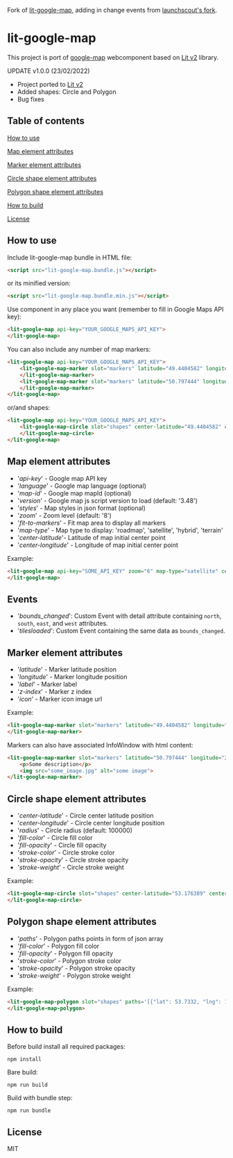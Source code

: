 Fork of [lit-google-map](https://github.com/arkadiuszwojcik/lit-google-map/), adding in change events from [launchscout's fork](https://github.com/launchscout/lit-google-map).

# lit-google-map

This project is port of [google-map](https://www.webcomponents.org/element/GoogleWebComponents/google-map) webcomponent based on [Lit v2](https://lit.dev/) library.

UPDATE v1.0.0 (23/02/2022) 
-  Project ported to [Lit v2](https://lit.dev/)
-  Added shapes: Circle and Polygon
-  Bug fixes

## Table of contents

[How to use](#How-to-use)

[Map element attributes](#Map-element-attributes)

[Marker element attributes](#Marker-element-attributes)

[Circle shape element attributes](#Circle-shape-element-attributes)

[Polygon shape element attributes](#Polygon-shape-element-attributes)

[How to build](#How-to-build)

[License](#License)

## How to use

Include lit-google-map bundle in HTML file:

```html
<script src="lit-google-map.bundle.js"></script>
```

or its minified version:

```html
<script src="lit-google-map.bundle.min.js"></script>
```

Use component in any place you want (remember to fill in Google Maps API key):

```html
<lit-google-map api-key="YOUR_GOOGLE_MAPS_API_KEY">    
</lit-google-map>
```

You can also include any number of map markers:

```html
<lit-google-map api-key="YOUR_GOOGLE_MAPS_API_KEY">
    <lit-google-map-marker slot="markers" latitude="49.4404582" longitude="20.2700361">
    </lit-google-map-marker>  
    <lit-google-map-marker slot="markers" latitude="50.797444" longitude="20.4600623">
    </lit-google-map-marker>
</lit-google-map>
```

or/and shapes:

```html
<lit-google-map api-key="YOUR_GOOGLE_MAPS_API_KEY">  
    <lit-google-map-circle slot="shapes" center-latitude="49.4404582" center-longitude="20.2700361">
    </lit-google-map-circle>
</lit-google-map>
```

## Map element attributes

* '*api-key*' - Google map API key
* '*language*' - Google map language (optional)
* '*map-id*' - Google map mapId (optional)
* '*version*' - Google map js script version to load (default: '3.48')
* '*styles*' - Map styles in json format (optional)
* '*zoom*' - Zoom level (default: '8')
* '*fit-to-markers*' - Fit map area to display all markers
* '*map-type*' - Map type to display: 'roadmap', 'satellite', 'hybrid', 'terrain'
* '*center-latitude*'- Latitude of map initial center point
* '*center-longitude*' - Longitude of map initial center point

Example:

```html
<lit-google-map api-key="SOME_API_KEY" zoom="6" map-type="satellite" center-latitude="51.8436554" center-longitude="19.5070867">    
</lit-google-map>
```

## Events

* '*bounds_changed*': Custom Event with detail attribute containing `north`, `south`, `east`, and `west` attributes.
* '*tilesloaded*': Custom Event containing the same data as `bounds_changed`.

## Marker element attributes

* '*latitude*' - Marker latitude position
* '*longitude*' - Marker longitude position
* '*label*' - Marker label
* '*z-index*' - Marker z index
* '*icon*' - Marker icon image url

Example:

```html
<lit-google-map-marker slot="markers" latitude="49.4404582" longitude="20.2700361">
</lit-google-map-marker>
```

Markers can also have associated InfoWindow with html content:

```html
<lit-google-map-marker slot="markers" latitude="50.797444" longitude="20.4600623">
    <p>Some description</p>
    <img src="some_image.jpg" alt="some image">
</lit-google-map-marker>
```

## Circle shape element attributes

* '*center-latitude*' - Circle center latitude position
* '*center-longitude*' - Circle center longitude position
* '*radius*' - Circle radius (default: 100000)
* '*fill-color*' - Circle fill color
* '*fill-opacity*' - Circle fill opacity
* '*stroke-color*' - Circle stroke color
* '*stroke-opacity*' - Circle stroke opacity
* '*stroke-weight*' - Circle stroke weight

Example:

```html
<lit-google-map-circle slot="shapes" center-latitude="53.176389" center-longitude="22.073056" radius="50000"  fill-color="#7FB3D5" fill-opacity="0.35" stroke-color="#2874A6" stroke-opacity="0.8" stroke-weight="5">
</lit-google-map-circle>
```

## Polygon shape element attributes

* '*paths*' - Polygon paths points in form of json array
* '*fill-color*' - Polygon fill color
* '*fill-opacity*' - Polygon fill opacity
* '*stroke-color*' - Polygon stroke color
* '*stroke-opacity*' - Polygon stroke opacity
* '*stroke-weight*' - Polygon stroke weight

Example:

```html
<lit-google-map-polygon slot="shapes" paths='[{"lat": 53.7332, "lng": 15.5180}, {"lat": 54.0444, "lng": 18.1379}, {"lat": 53.2028, "lng": 16.9292}, {"lat": 53.7332, "lng": 15.5180}]' fill-color="#7FB3D5" fill-opacity="0.35" stroke-color="#2874A6" stroke-opacity="0.8" stroke-weight="5">
</lit-google-map-polygon>   
```

## How to build

Before build install all required packages:

```
npm install
```

Bare build:

```
npm run build
```

Build with bundle step:

```
npm run bundle
```

## License

MIT

